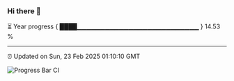 ### Hi there 👋

⏳ Year progress { ████▁▁▁▁▁▁▁▁▁▁▁▁▁▁▁▁▁▁▁▁▁▁▁▁▁▁ } 14.53 %

---

⏰ Updated on Sun, 23 Feb 2025 01:10:10 GMT

![Progress Bar CI](https://github.com/liununu/liununu/workflows/Progress%20Bar%20CI/badge.svg)
